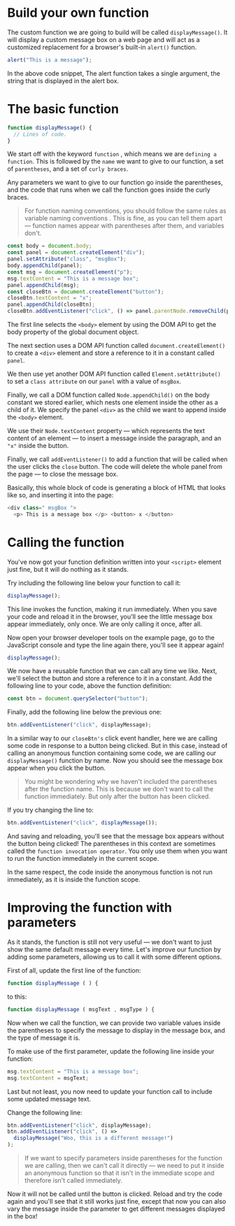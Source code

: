 # Build your own function

The custom function we are going to build will be called `displayMessage()`. It will display a custom message box on a web page and will act as a customized replacement for a browser's built-in `alert()` function.

```js
alert("This is a message");
```

In the above code snippet, The alert function takes a single argument, the string that is displayed in the alert box.

# The basic function

```js
function displayMessage() {
  // Lines of code.
}
```

We start off with the keyword `function` , which means we are `defining a function`. This is followed by the `name` we want to give to our function, a set of `parentheses`, and a set of `curly braces`.

Any parameters we want to give to our function go inside the parentheses, and the code that runs when we call the function goes inside the curly braces.

> For function naming conventions, you should follow the same rules as variable naming conventions . This is fine, as you can tell them apart — function names appear with parentheses after them, and variables don't.

```js
const body = document.body;
const panel = document.createElement("div");
panel.setAttribute("class", "msgBox");
body.appendChild(panel);
const msg = document.createElement("p");
msg.textContent = "This is a message box";
panel.appendChild(msg);
const closeBtn = document.createElement("button");
closeBtn.textContent = "x";
panel.appendChild(closeBtn);
closeBtn.addEventListener("click", () => panel.parentNode.removeChild(panel));
```

The first line selects the `<body>` element by using the DOM API to get the body property of the global document object.

The next section uses a DOM API function called `document.createElement()` to create a `<div>` element and store a reference to it in a constant called `panel`.

We then use yet another DOM API function called `Element.setAttribute()` to set a `class attribute` on our `panel` with a value of `msgBox`.

Finally, we call a DOM function called `Node.appendChild()` on the body constant we stored earlier, which nests one element inside the other as a child of it. We specify the panel `<div>` as the child we want to append inside the `<body>` element.

We use their `Node.textContent` property — which represents the text content of an element — to insert a message inside the paragraph, and an `"x"` inside the button.

Finally, we call `addEventListener()` to add a function that will be called when the user clicks the `close` button. The code will delete the whole panel from the page — to close the message box.

Basically, this whole block of code is generating a block of HTML that looks like so, and inserting it into the page:

```js
<div class=" msgBox ">
  <p> This is a message box </p> <button> x </button>
```

# Calling the function

You've now got your function definition written into your `<script>` element just fine, but it will do nothing as it stands.

Try including the following line below your function to call it:

```js
displayMessage();
```

This line invokes the function, making it run immediately. When you save your code and reload it in the browser, you'll see the little message box appear immediately, only once. We are only calling it once, after all.

Now open your browser developer tools on the example page, go to the JavaScript console and type the line again there, you'll see it appear again!

```js
displayMessage();
```

We now have a reusable function that we can call any time we like. Next, we'll select the button and store a reference to it in a constant. Add the following line to your code, above the function definition:

```js
const btn = document.querySelector("button");
```

Finally, add the following line below the previous one:

```js
btn.addEventListener("click", displayMessage);
```

In a similar way to our `closeBtn's` click event handler, here we are calling some code in response to a button being clicked. But in this case, instead of calling an anonymous function containing some code, we are calling our `displayMessage()` function by name. Now you should see the message box appear when you click the button.

> You might be wondering why we haven't included the parentheses after the function name. This is because we don't want to call the function immediately. But only after the button has been clicked.

If you try changing the line to:

```js
btn.addEventListener("click", displayMessage());
```

And saving and reloading, you'll see that the message box appears without the button being clicked! The parentheses in this context are sometimes called the `function invocation operator`. You only use them when you want to run the function immediately in the current scope.

In the same respect, the code inside the anonymous function is not run immediately, as it is inside the function scope.

# Improving the function with parameters

As it stands, the function is still not very useful — we don't want to just show the same default message every time. Let's improve our function by adding some parameters, allowing us to call it with some different options.

First of all, update the first line of the function:

```js
function displayMessage ( ) {
```

to this:

```js
function displayMessage ( msgText , msgType ) {
```

Now when we call the function, we can provide two variable values inside the parentheses to specify the message to display in the message box, and the type of message it is.

To make use of the first parameter, update the following line inside your function:

```js
msg.textContent = "This is a message box";
msg.textContent = msgText;
```

Last but not least, you now need to update your function call to include some updated message text.

Change the following line:

```js
btn.addEventListener("click", displayMessage);
btn.addEventListener("click", () =>
  displayMessage("Woo, this is a different message!")
);
```

> If we want to specify parameters inside parentheses for the function we are calling, then we can't call it directly — we need to put it inside an anonymous function so that it isn't in the immediate scope and therefore isn't called immediately.

Now it will not be called until the button is clicked. Reload and try the code again and you'll see that it still works just fine, except that now you can also vary the message inside the parameter to get different messages displayed in the box!
